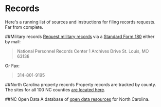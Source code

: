 # Records
Here's a running list of sources and instructions for filing records requests. Far from complete.

##Military records
[Request military records](http://www.archives.gov/veterans/military-service-records/standard-form-180.html) via a [Standard Form 180](http://www.archives.gov/research/order/standard-form-180.pdf) either by mail:

> National Personnel Records Center
> 1 Archives Drive
> St. Louis, MO 63138

Or Fax:

> 314-801-9195

##North Carolina property records
Property records are tracked by county. The sites for all 100 NC counties [are located here](http://www.ncspo.com/gis/county.htm).

##NC Open Data
A database of [open data resources](https://open-nc.org/) for North Carolina.
